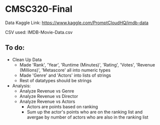 # CMSC320-Final


Data Kaggle Link: 
https://www.kaggle.com/PromptCloudHQ/imdb-data

CSV used:
IMDB-Movie-Data.csv

## To do:
- Clean Up Data
  - Made 'Rank', 'Year', 'Runtime (Minutes)', 'Rating', 'Votes', 'Revenue (Millions)', 'Metascore' all into numeric types
  - Made 'Genre' and 'Actors' into lists of strings
  - Rest of datatypes should be strings
- Analysis:
  - Analyze Revenue vs Genre
  - Analyze Revenue vs Director
  - Analyze Revenue vs Actors
    - Actors are points based on ranking
    - Sum up the actor's points who are on the ranking list and avergae by number of actors who are also in the ranking list
